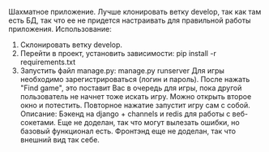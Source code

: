 Шахматное приложение.
Лучше клонировать ветку develop, так как там есть БД, так что ее не придется настраивать для правильной работы приложения.
Использование:
  1. Склонировать ветку develop.
  2. Перейти в проект, установить зависимости:
     pip install -r requirements.txt
  3. Запустить файл manage.py:
     manage.py runserver
  Для игры необходимо зарегистрироваться (логин и пароль).
  После нажать "Find game", это поставит Вас в очередь для игры, пока другой пользователь не начнет тоже искать игру. Можно открыть второе окно и потестить.
  Повторное нажатие запустит игру сам с собой.
Описание:
  Бэкенд на django + channels и redis для работы с веб-сокетами. Еще не доделан, так что могут вылезать ошибки, но базовый функционал есть. Фронтэнд еще не доделан, так что внешний вид так себе.

